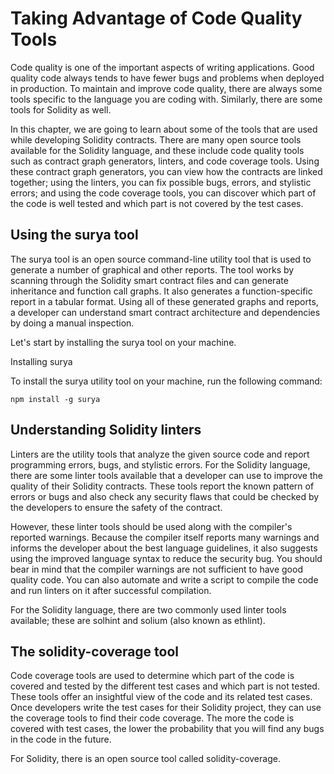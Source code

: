 # Taking Advantage of Code Quality Tools

Code quality is one of the important aspects of writing applications. Good quality code always tends to have fewer bugs and problems when deployed in production. To maintain and improve code quality, there are always some tools specific to the language you are coding with. Similarly, there are some tools for Solidity as well.

In this chapter, we are going to learn about some of the tools that are used while developing Solidity contracts. There are many open source tools available for the Solidity language, and these include code quality tools such as contract graph generators, linters, and code coverage tools. Using these contract graph generators, you can view how the contracts are linked together; using the linters, you can fix possible bugs, errors, and stylistic errors; and using the code coverage tools, you can discover which part of the code is well tested and which part is not covered by the test cases.

## Using the surya tool

The surya tool is an open source command-line utility tool that is used to generate a number of graphical and other reports. The tool works by scanning through the Solidity smart contract files and can generate inheritance and function call graphs. It also generates a function-specific report in a tabular format. Using all of these generated graphs and reports, a developer can understand smart contract architecture and dependencies by doing a manual inspection.

Let's start by installing the surya tool on your machine.

Installing surya

To install the surya utility tool on your machine, run the following command:

`npm install -g surya`

## Understanding Solidity linters

Linters are the utility tools that analyze the given source code and report programming errors, bugs, and stylistic errors. For the Solidity language, there are some linter tools available that a developer can use to improve the quality of their Solidity contracts. These tools report the known pattern of errors or bugs and also check any security flaws that could be checked by the developers to ensure the safety of the contract.

However, these linter tools should be used along with the compiler's reported warnings. Because the compiler itself reports many warnings and informs the developer about the best language guidelines, it also suggests using the improved language syntax to reduce the security bug. You should bear in mind that the compiler warnings are not sufficient to have good quality code. You can also automate and write a script to compile the code and run linters on it after successful compilation.

For the Solidity language, there are two commonly used linter tools available; these are solhint and solium (also known as ethlint).

## The solidity-coverage tool

Code coverage tools are used to determine which part of the code is covered and tested by the different test cases and which part is not tested. These tools offer an insightful view of the code and its related test cases. Once developers write the test cases for their Solidity project, they can use the coverage tools to find their code coverage. The more the code is covered with test cases, the lower the probability that you will find any bugs in the code in the future.

For Solidity, there is an open source tool called solidity-coverage.
